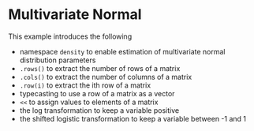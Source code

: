 # Multivariate Normal

This example introduces the following
 - namespace `density` to enable estimation  of multivariate normal distribution parameters
 - `.rows()` to extract the number of rows of a matrix
 - `.cols()` to extract the number of columns of a matrix
 - `.row(i)` to extract the ith row of a matrix
 - typecasting to use a row of a matrix as a vector
 - `<<` to assign values to elements of a matrix
 - the log transformation to keep a variable positive
 - the shifted logistic transformation to keep a variable between -1 and 1 
